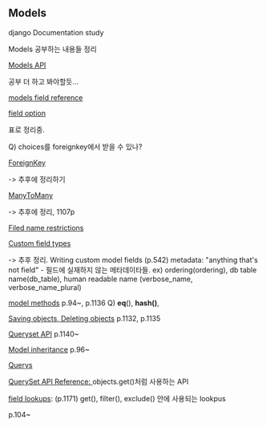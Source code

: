 ## Models

django Documentation study

Models 공부하는 내용들 정리

[Models API](https://github.com/bartkim0426/django-document/blob/master/models/models%20API.md)

공부 더 하고 봐야할듯...

[models field reference](https://github.com/bartkim0426/django-document/blob/master/models/model%20field%20reference.md)

[field option](https://github.com/bartkim0426/django-document/blob/master/models/field%20lookups.markdown)

표로 정리중. 

Q) choices를 foreignkey에서 받을 수 있나? 

[ForeignKey](https://github.com/bartkim0426/django-document/blob/master/models/ForeignKey.md)

-> 추후에 정리하기

[ManyToMany]()

-> 추후에 정리, 1107p

[Filed name restrictions]()

[Custom field types]()

-> 추후 정리. Writing custom model fields (p.542)
metadata: "anything that's not  field" - 필드에 실재하지 않는 메타데이타들.
ex) ordering(ordering), db table name(db_table), human readable name (verbose_name, verbose_name_plural)

[model methods](https://github.com/bartkim0426/django-document/blob/master/models/model%20method.md)
p.94~, p.1136
Q) __eq__(), __hash()__,

[Saving objects, Deleting objects]()
p.1132, p.1135

[Queryset API]()
p.1140~

[Model inheritance]()
p.96~

[Querys](https://github.com/bartkim0426/django-document/blob/master/models/querys.md)

[QuerySet API Reference: ](https://github.com/bartkim0426/django-document/blob/master/models/Queryset%20API%20Reference.markdown) objects.get()처럼 사용하는 API

[field lookups](https://github.com/bartkim0426/django-document/blob/master/models/field%20lookups.markdown): (p.1171) get(), filter(), exclude() 안에 사용되는 lookpus

p.104~

